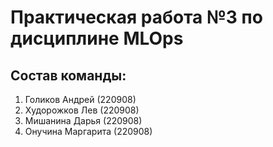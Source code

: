 # Практическая работа №3 по дисциплине MLOps
## Состав команды:
1) Голиков Андрей (220908)
2) Худорожков Лев (220908)
3) Мишанина Дарья (220908)
4) Онучина Маргарита (220908)